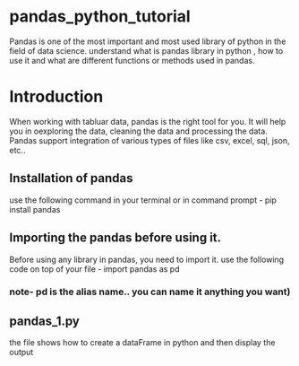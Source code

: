 # pandas_python_tutorial
Pandas is one of the most important and most used library of python in the field of data science. understand what is pandas library in python , how to use it and what are different functions or methods used in pandas.

# Introduction
When working with tabluar data, pandas is the right tool for you. It will help you in oexploring the data, cleaning the data and processing the data. Pandas support integration of various types of files like csv, excel, sql, json, etc..

## Installation of pandas 
use the following command in your terminal or in command prompt -
pip install pandas

## Importing the pandas before using it.
Before using any library in pandas, you need to import it. use the following code on top of your file  -
import pandas as pd 

### note- pd is the alias name.. you can name it anything you want)

## pandas_1.py

the file shows how to create a dataFrame in python and then display the output

